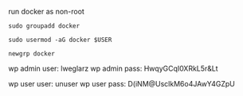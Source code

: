 run docker as non-root

```
sudo groupadd docker
```

```
sudo usermod -aG docker $USER
```

```
newgrp docker
```

wp admin user: lweglarz
wp admin pass: HwqyGCqI0XRkL5r&Lt

wp user user: unuser
wp user pass: D(iNM@UsclkM6o4JAwY4GZpU


